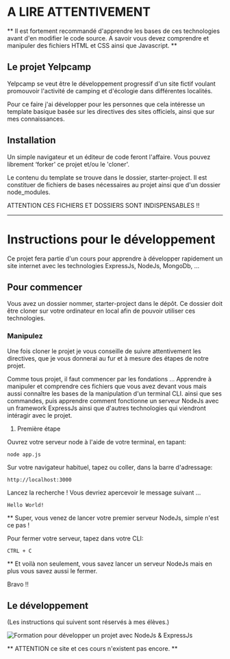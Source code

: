 # A LIRE ATTENTIVEMENT

** Il est fortement recommandé d'apprendre les bases de ces technologies avant d'en modifier le code source. A savoir vous devez comprendre et manipuler des fichiers HTML et CSS ainsi que Javascript. **

## Le projet Yelpcamp

Yelpcamp se veut être le développement progressif d'un site fictif voulant promouvoir l'activité de camping et d'écologie dans différentes localités.

Pour ce faire j'ai développer pour les personnes que cela intéresse un template basique basée sur les directives des sites officiels, ainsi que sur mes connaissances.

## Installation

Un simple navigateur et un éditeur de code feront l'affaire. Vous pouvez librement ‘forker' ce projet et/ou le 'cloner'. 

Le contenu du template se trouve dans le dossier, starter-project. Il est constituer de fichiers de bases nécessaires au projet ainsi que d'un dossier node_modules.

ATTENTION CES FICHIERS ET DOSSIERS SONT INDISPENSABLES !!

----------------------------

# Instructions pour le développement

Ce projet fera partie d'un cours pour apprendre à développer rapidement un site internet avec les technologies ExpressJs, NodeJs, MongoDb, ...

## Pour commencer

Vous avez un dossier nommer, starter-project dans le dépôt. Ce dossier doit être cloner sur votre ordinateur en local afin de pouvoir utiliser ces technologies.

### Manipulez

Une fois cloner le projet je vous conseille de suivre attentivement les directives, que je vous donnerai au fur et à mesure des étapes de notre projet.

Comme tous projet, il faut commencer par les fondations ... Apprendre à manipuler et comprendre ces fichiers que vous avez devant vous mais aussi connaître les bases de la manipulation d'un terminal CLI. ainsi que ses commandes, puis apprendre comment fonctionne un serveur NodeJs avec un framework ExpressJs ainsi que d'autres technologies qui viendront intéragir avec le projet.

1. Première étape

Ouvrez votre serveur node à l'aide de votre terminal, en tapant:

	node app.js

Sur votre navigateur habituel, tapez ou coller, dans la barre d'adressage:

	http://localhost:3000

Lancez la recherche ! Vous devriez apercevoir le message suivant ...

	Hello World!

** Super, vous venez de lancer votre premier serveur NodeJs, simple n'est ce pas !

Pour fermer votre serveur, tapez dans votre CLI:

	CTRL + C

** Et voilà non seulement, vous savez lancer un serveur NodeJs mais en plus vous savez aussi le fermer.

Bravo !!

## Le développement 

(Les instructions qui suivent sont réservés à mes élèves.)

![Formation pour développer un projet avec NodeJs & ExpressJs](https://monsite.fr)

** ATTENTION ce site et ces cours n'existent pas encore. **  













